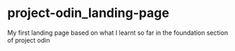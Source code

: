 # project-odin_landing-page
My first landing page based on what I learnt so far in the foundation section of project odin
